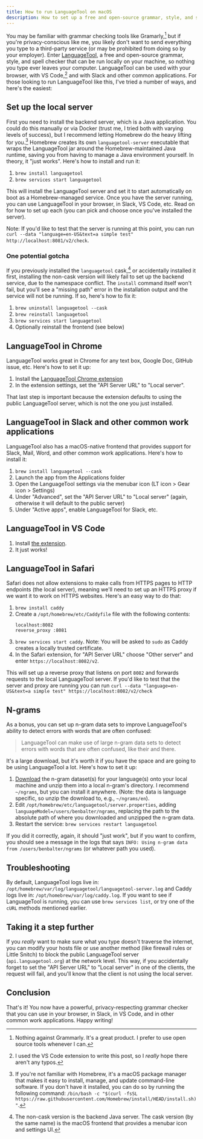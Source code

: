 ```yaml
---
title: How to run LanguageTool on macOS
description: How to set up a free and open-source grammar, style, and spell checker that can be run locally on your machine without sending data to a third-party services like Grammarly, preserving the privacy of what you type.
---
```


You may be familiar with grammar checking tools like Gramarly,[^grammarly] but if you're privacy-conscious like me, you likely don't want to send everything you type to a third-party service (or may be prohibited from doing so by your employer). Enter [LanguageTool](https://languagetool.org/), a free and open-source grammar, style, and spell checker that can be run locally on your machine, so nothing you type ever leaves your computer. LanguageTool can be used with your browser, with VS Code,[^vscode] and with Slack and other common applications. For those looking to run LanguageTool like this, I've tried a number of ways, and here's the easiest:

## Set up the local server

First you need to install the backend server, which is a Java application. You could do this manually or via Docker (trust me, I tried both with varying levels of success), but I recommend letting Homebrew do the heavy lifting for you.[^homebrew] Homebrew creates its own `languagetool-server` executable that wraps the LanguageTool jar around the Homebrew-maintained Java runtime, saving you from having to manage a Java environment yourself. In theory, it "just works". Here's how to install and run it:

1. `brew install languagetool`
2. `brew services start languagetool`

This will install the LanguageTool server and set it to start automatically on boot as a Homebrew-managed service. Once you have the server running, you can use LanguageTool in your browser, in Slack, VS Code, etc. Read on for how to set up each (you can pick and choose once you've installed the server). 

Note: If you'd like to test that the server is running at this point, you can run `curl --data "language=en-US&text=a simple test" http://localhost:8081/v2/check`.

### One potential gotcha

If you previously installed the `languagetool` cask,[^disambiguation] or accidentally installed it first, installing the non-cask version will likely fail to set up the backend service, due to the namespace conflict. The `install` command itself won't fail, but you'll see a "missing path" error in the installation output and the service will not be running. If so, here's how to fix it:

1. `brew uninstall languagetool --cask`
3. `brew reinstall languagetool`
4. `brew services start languagetool`
5. Optionally reinstall the frontend (see below)

## LanguageTool in Chrome

LanguageTool works great in Chrome for any text box, Google Doc, GitHub issue, etc. Here's how to set it up:

1. Install the [LanguageTool Chrome extension](https://languagetool.org/chrome/)
2. In the extension settings, set the "API Server URL" to "Local server".

That last step is important because the extension defaults to using the public LanguageTool server, which is not the one you just installed.

## LanguageTool in Slack and other common work applications

LanguageTool also has a macOS-native frontend that provides support for Slack, Mail, Word, and other common work applications. Here's how to install it:

1. `brew install languagetool --cask`
2. Launch the app from the Applications folder
3. Open the LanguageTool settings via the menubar icon (LT icon > Gear icon > Settings)
2. Under "Advanced", set the "API Server URL" to "Local server" (again, otherwise it will default to the public server)
3. Under "Active apps", enable LanguageTool for Slack, etc.

## LanguageTool in VS Code

1. Install [the extension](https://marketplace.visualstudio.com/items?itemName=davidlday.languagetool-linter).
2. It just works!

## LanguageTool in Safari

Safari does not allow extensions to make calls from HTTPS pages to HTTP endpoints (the local server), meaning we'll need to set up an HTTPS proxy if we want it to work on HTTPS websites. Here's an easy way to do that:
 
1. `brew install caddy`
2. Create a `/opt/homebrew/etc/Caddyfile` file with the following contents:
    ```    
    localhost:8082    
    reverse_proxy :8081
    ```
3. `brew services start caddy`. Note: You will be asked to `sudo` as Caddy creates a locally trusted certificate.
4. In the Safari extension, for "API Server URL" choose "Other server" and enter `https://localhost:8082/v2`. 

This will set up a reverse proxy that listens on port `8082` and forwards requests to the local LanguageTool server. If you'd like to test that the server and proxy are running you can run `curl --data "language=en-US&text=a simple test" https://localhost:8082/v2/check`

## N-grams

As a bonus, you can set up n-gram data sets to improve LanguageTool's ability to detect errors with words that are often confused:

> LanguageTool can make use of large n-gram data sets to detect errors with words that are often confused, like their and there.

It's a large download, but it's worth it if you have the space and are going to be using LanguageTool a lot. Here's how to set it up:

1. [Download](http://languagetool.org/download/ngram-data/) the n-gram dataset(s) for your language(s) onto your local machine and unzip them into a local n-gram's directory. I recommend `~/ngrams`, but you can install it anywhere. (Note: the data is language specific, so unzip the download to, e.g., `~/ngrams/en`).
2. Edit `/opt/homebrew/etc/languagetool/server.properties`, adding `languageModel=/users/benbalter/ngrams`, replacing the path to the absolute path of where you downloaded and unzipped the n-gram data.
3. Restart the service: `brew services restart languagetool`

If you did it correctly, again, it should "just work", but if you want to confirm, you should see a message in the logs that says `INFO: Using n-gram data from /users/benbalter/ngrams` (or whatever path you used).

## Troubleshooting

By default, LanguageTool logs live in: `/opt/homebrew/var/log/languagetool/languagetool-server.log` and Caddy logs live in: `/opt/homebrew/var/log/caddy.log`. If you want to see if LanguageTool is running, you can use `brew services list`, or try one of the `cURL` methods mentioned earlier.

## Taking it a step further

If you *really* want to make sure what you type doesn't traverse the internet, you can modify your hosts file or use another method (like firewall rules or Little Snitch) to block the public LanguageTool server (`api.languagetool.org`) at the network level. This way, if you accidentally forget to set the "API Server URL" to "Local server" in one of the clients, the request will fail, and you'll know that the client is not using the local server.

## Conclusion

That's it! You now have a powerful, privacy-respecting grammar checker that you can use in your browser, in Slack, in VS Code, and in other common work applications. Happy writing!

[^disambiguation]: The non-cask version is the backend Java server. The cask version (by the same name) is the macOS frontend that provides a menubar icon and settings UI.
[^homebrew]: If you're not familiar with Homebrew, it's a macOS package manager that makes it easy to install, manage, and update command-line software. If you don't have it installed, you can do so by running the following command: `/bin/bash -c "$(curl -fsSL https://raw.githubusercontent.com/Homebrew/install/HEAD/install.sh)"`.
[^grammarly]: Nothing against Grammarly. It's a great product. I prefer to use open source tools whenever I can.
[^vscode]: I used the VS Code extension to write this post, so I *really* hope there aren't any typos.